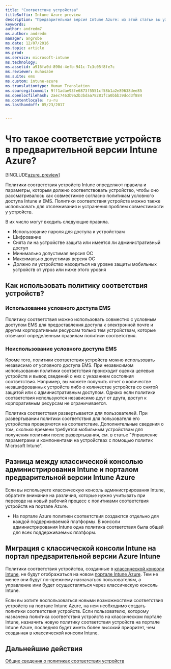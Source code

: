 ```yaml
---
title: "Соответствие устройства"
titleSuffix: Intune Azure preview
description: "Предварительная версия Intune Azure: из этой статьи вы узнаете о соответствии устройств в Microsoft Intune"
keywords: 
author: andredm7
ms.author: andredm
manager: angrobe
ms.date: 12/07/2016
ms.topic: article
ms.prod: 
ms.service: microsoft-intune
ms.technology: 
ms.assetid: a916fa0d-890d-4efb-941c-7c3c05f8fe7c
ms.reviewer: muhosabe
ms.suite: ems
ms.custom: intune-azure
ms.translationtype: Human Translation
ms.sourcegitcommit: 9ff1adae93fe6873f5551cf58b1a2e89638dee85
ms.openlocfilehash: 2aec7463b9a2b3bdaa78281fca0bbb39dcd3f884
ms.contentlocale: ru-ru
ms.lasthandoff: 05/23/2017


---
```


# <a name="what-is-device-compliance-in-intune-azure-preview"></a>Что такое соответствие устройств в предварительной версии Intune Azure?

[!INCLUDE[azure_preview](./includes/azure_preview.md)]

Политики соответствия устройств Intune определяют правила и параметры, которым должно соответствовать устройство, чтобы оно рассматривалось как совместимое согласно политикам условного доступа Intune и EMS. Политики соответствия устройств можно также использовать для отслеживания и устранения проблем совместимости у устройств. 

В их число могут входить следующие правила.

- Использование пароля для доступа к устройствам
- Шифрование
- Снята ли на устройстве защита или имеется ли административный доступ
- Минимально допустимая версия ОС
- Максимально допустимая версия ОС
- Должно ли устройство находиться на уровне защиты мобильных устройств от угроз или ниже этого уровня

<!---##  Concepts
Following are some terms and concepts that are useful to understanding how to use compliance policies.

### Device compliance requirements
Compliance requirements are essentially rules like requiring a device PIN or encryption that you can specify as required or not required for a compliance policy.

### Actions for noncompliance

You can specify what needs to happen when a device is determined as noncompliant. This can be a sequence of actions during a specific time.
When you specify these actions, Intune will automatically initiate them in the sequence you specify. See the following example of a sequence of
actions for a device that continues to be in the noncompliant status for
a week:

-   When the device is first determined to be non-compliant, an email with noncompliant notification is sent to the user.

-   3 days after initial noncompliance state, a follow up reminder is sent to the user.

-   5 days after initial noncompliance state, a final reminder with a notification that access to company resources will be blocked on the device in 2 days if the compliance issues are not remediated is sent to the user.

-   7 days after initial noncompliance state, access to company resources is blocked. This requires that you have conditional access policy that specifies that access from noncompliant devices should    be blocked for services such as Exchange and SharePoint.

### Grace Period

This is the time between when a device is first determined as
noncompliant to when access to company resources on that device is blocked. This time allows for time that the user has to resolve
compliance issues on the device. You can also use this time to create your action sequences to send notifications to the user before their access is blocked.

Remember that you need to implement conditional access policies in addition to compliance policies in order for access to company resources to be blocked.--->

##  <a name="how-should-i-use-a-device-compliance-policy"></a>Как использовать политику соответствия устройств?

### <a name="using-ems-conditional-access"></a>Использование условного доступа EMS
Политику соответствия можно использовать совместно с условным доступом EMS для предоставления доступа к электронной почте и другим корпоративным ресурсам только тем устройствам, которые отвечают определенным правилам политики соответствия.

### <a name="not-using-ems-conditional-access"></a>Неиспользование условного доступа EMS
Кроме того, политики соответствия устройств можно использовать независимо от условного доступа EMS.
При независимом использовании политики соответствия происходит оценка целевых устройств и вывод сведений о них с указанием состояния соответствия. Например, вы можете получить отчет о количестве незашифрованных устройств либо о количестве устройств со снятой защитой или с административным доступом. Однако если политики соответствия используются независимо друг от друга, доступ к корпоративным ресурсам не ограничивается.

Политика соответствия развертывается для пользователей. При развертывании политики соответствия для пользователя его устройства проверяются на соответствие. Дополнительные сведения о том, сколько времени требуется мобильным устройствам для получения политики после развертывания, см. в статье "Управление параметрами и компонентами на устройствах с помощью политик Microsoft Intune".

##  <a name="intune-classic-admin-console-vs-intune-azure-preview-portal"></a>Разница между классической консолью администрирования Intune и порталом предварительной версии Intune Azure

Если вы используете классическую консоль администрирования Intune, обратите внимание на различия, которые нужно учитывать при переходе на новый рабочий процесс с политиками соответствия устройств на портале Azure.

-   На портале Azure политики соответствия создаются отдельно для каждой поддерживаемой платформы. В консоли администрирования Intune одна политика соответствия была общей для всех поддерживаемых платформ.

<!--- -   In the Azure portal, you have the ability to specify actions and notifications that are intiated when a device is determined to be noncompliant. This ability does not exist in the Intune admin console.

-   In the Azure portal, you can set a grace period to allow time for the end-user to get their device back to compliance status before they completely lose the ability to get company data on their device. This is not available in the Intune admin console.--->

##  <a name="migration-from-intune-classic-console-to-intune-azure-preview-portal"></a>Миграция с классической консоли Intune на портал предварительной версии Azure Intune

Политики соответствия устройства, созданные в [классической консоли Intune](https://manage.microsoft.com), не будут отображаться на новом [портале Intune Azure](https://portal.azure.com). Тем не менее они будут по-прежнему назначаться пользователям, а управление ими будет осуществляться через классическую консоль Intune.

Если вы хотите воспользоваться новыми возможностями соответствия устройств на портале Intune Azure, на нем необходимо создать политики соответствия устройств. Если пользователю, которому назначена политика соответствия устройств на классическом портале Intune, назначить новую политику соответствия устройств на портале Intune Azure, последняя будет иметь более высокий приоритет, чем созданная в классической консоли Intune.

##  <a name="next-steps"></a>Дальнейшие действия

[Общие сведения о политиках соответствия устройств](device-compliance-get-started.md)


<!---### See also

Conditional access--->

